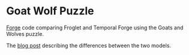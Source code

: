 # Goat Wolf Puzzle

[Forge](https://forge-fm.org/) code comparing Froglet and Temporal Forge using the Goats and Wolves puzzle.

The [blog post](https://dominicmkennedy.com/blog/forge-has-got-my-goat) describing the differences between the two models.
